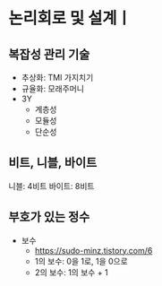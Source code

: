 # 논리회로 및 설계ㅣ

## 복잡성 관리 기술

- 추상화: TMI 가지치기
- 규율화: 모래주머니
- 3Y
  - 계층성
  - 모듈성
  - 단순성

## 비트, 니블, 바이트

니블: 4비트
바이트: 8비트

## 부호가 있는 정수

- 보수
  - https://sudo-minz.tistory.com/6
  - 1의 보수: 0을 1로, 1을 0으로
  - 2의 보수: 1의 보수 + 1